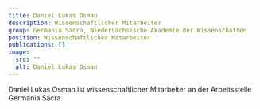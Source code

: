 ```yaml
---
title: Daniel Lukas Osman
description: Wissenschaftlicher Mitarbeiter
group: Germania Sacra, Niedersächsische Akademie der Wissenschaften
position: Wissenschaftlicher Mitarbeiter
publications: []
image:
  src: ""
  alt: Daniel Lukas Osman
---
```


Daniel Lukas Osman ist wissenschaftlicher Mitarbeiter an der Arbeitsstelle Germania Sacra.
